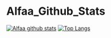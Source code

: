 # Alfaa_Github_Stats
[![Alfaa github stats](https://github-readme-stats.vercel.app/api?username=AniysahFauziyyahAlfa&count_private=true&show_icons=true&theme=radical&hide_rank=false)](https://github.com/anuraghazra/github-readme-stats)
[![Top Langs](https://github-readme-stats.vercel.app/api/top-langs/?username=AniysahFauziyyahAlfa)](https://github.com/anuraghazra/github-readme-stats)
